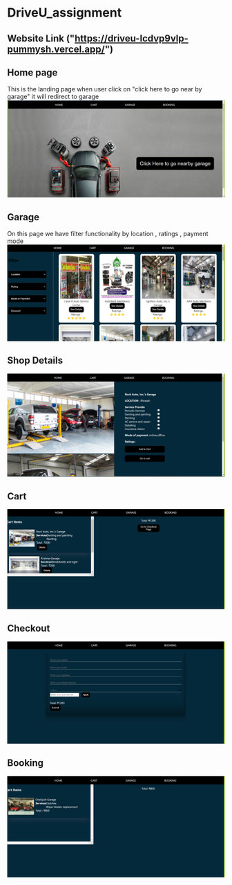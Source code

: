 # DriveU_assignment

## Website Link ("https://driveu-lcdvp9vlp-pummysh.vercel.app/")

<h2>Home page</h2>
This is the landing page when user click on "click here to go near by garage" it will redirect to garage
<img src="./images/homePage.png" alt="">
<h2>Garage</h2>
On this page we have filter functionality by location , ratings , payment mode 
<img src="./images/garage.png" alt="">
<h2>Shop Details</h2>
<img src="./images/details.png" alt="">
<h2>Cart </h2>
<img src="./images/cart.png" alt="">
<h2>Checkout</h2>
<img src="./images/checkout.png" alt="">
<h2>Booking</h2>
<img src="./images/bookings.png" alt="">

